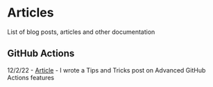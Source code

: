 # Articles
List of blog posts, articles and other documentation

## GitHub Actions
12/2/22 - [Article](https://github.com/rise8-us/rise8-examples/blob/main/GHA.md) - I wrote a Tips and Tricks post on Advanced GitHub Actions features
